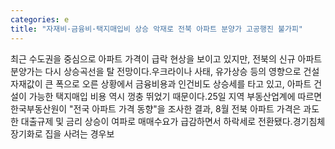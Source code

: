 ```yaml
---
categories: e
title: "자재비·금융비·택지매입비 상승 악재로 전북 아파트 분양가 고공행진 불가피"
---
```

최근 수도권을 중심으로 아파트 가격이 급락 현상을 보이고 있지만, 전북의 신규 아파트 분양가는 다시 상승곡선을 탈 전망이다.우크라이나 사태, 유가상승 등의 영향으로 건설 자재값이 큰 폭으로 오른 상황에서 금융비용과 인건비도 상승세를 타고 있고, 아파트 건설이 가능한 택지매입 비용 역시 껑충 뛰었기 때문이다.25일 지역 부동산업계에 따르면 한국부동산원이 "전국 아파트 가격 동향"을 조사한 결과, 8월 전북 아파트 가격은 과도한 대출규제 및 금리 상승이 여파로 매매수요가 급감하면서 하락세로 전환됐다.경기침체 장기화로 집을 사려는 경우보